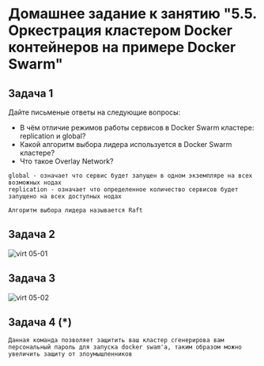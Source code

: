 # Домашнее задание к занятию "5.5. Оркестрация кластером Docker контейнеров на примере Docker Swarm"

## Задача 1

Дайте письменые ответы на следующие вопросы:

- В чём отличие режимов работы сервисов в Docker Swarm кластере: replication и global?
- Какой алгоритм выбора лидера используется в Docker Swarm кластере?
- Что такое Overlay Network?

```
global - означает что сервис будет запущен в одном экземпляре на всех возможных нодах
replication - означает что определенное количество сервисов будет запущено на всех доступных нодах

Алгоритм выбора лидера называется Raft

```


## Задача 2

![virt 05-01](https://user-images.githubusercontent.com/106814458/195993765-7c8c7627-cbfd-44ec-b5a0-ed6e2a468c97.jpg)

## Задача 3

![virt 05-02](https://user-images.githubusercontent.com/106814458/195993758-144acdd1-aa79-49ed-b087-369d82e038ac.jpg)


## Задача 4 (*)


```
Данная команда позволяет защитить ваш кластер сгенерирова вам персональный пароль для запуска docker swam'a, таким образом можно увеличить защиту от злоумышленников 
```

